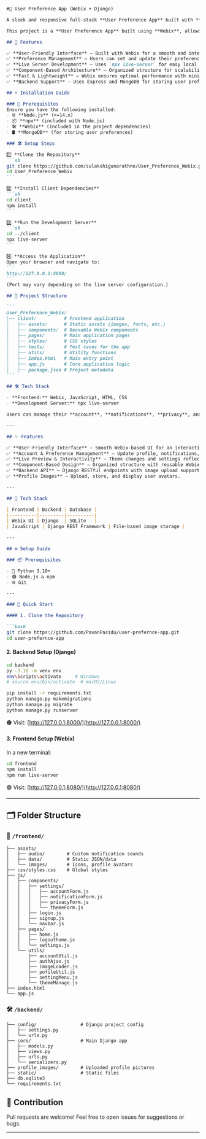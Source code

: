 ````markdown
#🚀 User Preference App (Webix + Django)

A sleek and responsive full-stack **User Preference App** built with **Webix** for the frontend and **Django** for the backend.  # 🚀 User Preference App (Webix)

This project is a **User Preference App** built using **Webix**, allowing users to manage their preferences efficiently through a dynamic and responsive UI.

## 🎯 Features

✅ **User-Friendly Interface** – Built with Webix for a smooth and interactive experience.  
✅ **Preference Management** – Users can set and update their preferences.  
✅ **Live Server Development** – Uses `npx live-server` for easy local development.  
✅ **Component-Based Architecture** – Organized structure for scalability and maintainability.  
✅ **Fast & Lightweight** – Webix ensures optimal performance with minimal resource usage.  
✅ **Backend Support** – Uses Express and MongoDB for storing user preferences.

## ⚡ Installation Guide

### 📌 Prerequisites
Ensure you have the following installed:
- 🌐 **Node.js** (>=14.x)
- 📦 **npx** (included with Node.js)
- 🛠 **Webix** (included in the project dependencies)
- 🛢 **MongoDB** (for storing user preferences)

### 🛠 Setup Steps

1️⃣ **Clone the Repository**
```sh
git clone https://github.com/sulakshigunarathne/User_Preference_Webix.git
cd User_Preference_Webix
```

2️⃣ **Install Client Dependencies**  
```sh
cd client
npm install
```

3️⃣ **Run the Development Server**  
```sh
cd ../client
npx live-server
```

4️⃣ **Access the Application**  
Open your browser and navigate to:
```
http://127.0.0.1:8080/
```
(Port may vary depending on the live server configuration.)

## 📁 Project Structure

```
User_Preference_Webix/
│── client/          # Frontend application
│   ├── assets/      # Static assets (images, fonts, etc.)
│   ├── components/  # Reusable Webix components
│   ├── pages/       # Main application pages
│   ├── styles/      # CSS styles
│   ├── tests/       # Test cases for the app
│   ├── utils/       # Utility functions
│   ├── index.html   # Main entry point
│   ├── app.js       # Core application logic
│   ├── package.json # Project metadata
```

## 🛠 Tech Stack

- **Frontend:** Webix, JavaScript, HTML, CSS   
- **Development Server:** npx live-server  

Users can manage their **account**, **notifications**, **privacy**, and **theme settings** easily.

---

## ✨ Features

✅ **User-Friendly Interface** – Smooth Webix-based UI for an interactive experience.  
✅ **Account & Preference Management** – Update profile, notifications, privacy, and appearance.  
✅ **Live Preview & Interactivity** – Theme changes and settings reflect in real-time.  
✅ **Component-Based Design** – Organized structure with reusable Webix modules.  
✅ **Backend API** – Django RESTful endpoints with image upload support.  
✅ **Profile Images** – Upload, store, and display user avatars.

---

## 🧰 Tech Stack

| Frontend | Backend | Database |
|----------|---------|----------|
| Webix UI | Django  | SQLite   |
| JavaScript | Django REST Framework | File-based image storage |

---

## ⚙️ Setup Guide

### 📦 Prerequisites

- 🐍 Python 3.10+
- 🟢 Node.js & npm
- 🌐 Git

---

### 🚀 Quick Start

#### 1. Clone the Repository

```bash
git clone https://github.com/PavanPasidu/user-prefernce-app.git
cd user-prefernce-app
````

#### 2. Backend Setup (Django)

```bash
cd backend
py -3.10 -m venv env
env\Scripts\activate     # Windows
# source env/bin/activate  # macOS/Linux

pip install -r requirements.txt
python manage.py makemigrations
python manage.py migrate
python manage.py runserver
```

🟠 Visit: [http://127.0.0.1:8000/](http://127.0.0.1:8000/)

#### 3. Frontend Setup (Webix)

In a new terminal:

```bash
cd frontend
npm install
npm run live-server
```

🟢 Visit: [http://127.0.0.1:8080/](http://127.0.0.1:8080/)

---

## 🗂️ Folder Structure

### 📁 `/frontend/`

```
├── assets/
│   ├── audio/        # Custom notification sounds
│   ├── data/         # Static JSON/data
│   └── images/       # Icons, profile avatars
├── css/styles.css    # Global styles
├── js/
│   ├── components/
│   │   ├── settings/
│   │   │   ├── accountForm.js
│   │   │   ├── notificationForm.js
│   │   │   ├── privacyForm.js
│   │   │   └── themeForm.js
│   │   ├── login.js
│   │   ├── signup.js
│   │   └── navbar.js
│   ├── pages/
│   │   ├── home.js
│   │   ├── logouthome.js
│   │   └── settings.js
│   └── utils/
│       ├── accountUtil.js
│       ├── authAjax.js
│       ├── imageLoader.js
│       ├── pofileUtil.js
│       ├── settingMenu.js
│       └── themeManage.js
├── index.html
└── app.js
```

### 🛠️ `/backend/`

```
├── config/                # Django project config
│   ├── settings.py
│   └── urls.py
├── core/                  # Main Django app
│   ├── models.py
│   ├── views.py
│   ├── urls.py
│   └── serializers.py
├── profile_images/        # Uploaded profile pictures
├── static/                # Static files
├── db.sqlite3
└── requirements.txt
```


## 🤝 Contribution

Pull requests are welcome!
Feel free to open issues for suggestions or bugs.

---




